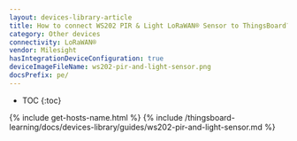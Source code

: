 ```yaml
---
layout: devices-library-article
title: How to connect WS202 PIR & Light LoRaWAN® Sensor to ThingsBoard?
category: Other devices
connectivity: LoRaWAN®
vendor: Milesight
hasIntegrationDeviceConfiguration: true
deviceImageFileName: ws202-pir-and-light-sensor.png
docsPrefix: pe/
---
```


* TOC
{:toc}

{% include get-hosts-name.html %}
{% include /thingsboard-learning/docs/devices-library/guides/ws202-pir-and-light-sensor.md %}
